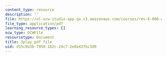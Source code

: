 ```yaml
---
content_type: resource
description: ''
file: https://ol-ocw-studio-app-qa.s3.amazonaws.com/courses/res-6-008-digital-signal-processing-spring-2011/d15c0a3b79581b2c24c72e8a437bc3d9_ZbYAZLQHXSg.pdf
file_type: application/pdf
learning_resource_types: []
ocw_type: OCWFile
resourcetype: Document
title: 3play pdf file
uid: d15c0a3b-7958-1b2c-24c7-2e8a437bc3d9
---
```

